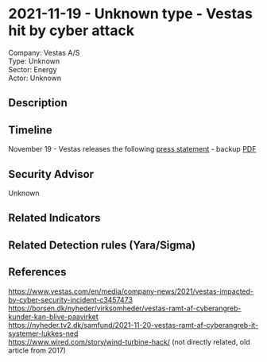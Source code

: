 # 2021-11-19 - Unknown type - Vestas hit by cyber attack 
Company: Vestas A/S   
Type: Unknown  
Sector: Energy  
Actor: Unknown  

## Description  

## Timeline
November 19 - Vestas releases the following [press statement](https://www.vestas.com/en/media/company-news/2021/vestas-impacted-by-cyber-security-incident-c3457473) - backup [PDF](images/vestas.pdf)    

## Security Advisor
Unknown

## Related Indicators

## Related Detection rules (Yara/Sigma)

## References   
https://www.vestas.com/en/media/company-news/2021/vestas-impacted-by-cyber-security-incident-c3457473   
https://borsen.dk/nyheder/virksomheder/vestas-ramt-af-cyberangreb-kunder-kan-blive-paavirket  
https://nyheder.tv2.dk/samfund/2021-11-20-vestas-ramt-af-cyberangreb-it-systemer-lukkes-ned  
https://www.wired.com/story/wind-turbine-hack/ (not directly related, old article from 2017)  
